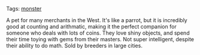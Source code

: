 Tags: [monster](Monsters)

A pet for many merchants in the West. It's like a parrot, but it is incredibly good at counting and arithmatic, making it the perfect companion for someone who deals with lots of coins. They love shiny objects, and spend their time toying with gems from their masters. Not super intelligent, despite their ability to do math. Sold by breeders in large cities.